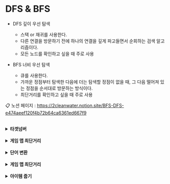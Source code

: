 # DFS & BFS
- DFS 깊이 우선 탐색
    - 스택 or 재귀를 사용한다.
    - 다른 연결을 방문하기 전에 하나의 연결을 깊게 파고들면서 순회하는 검색 알고리즘이다.
    - 모든 노드를 확인하고 싶을 때 주로 사용

- BFS 너비 우선 탐색
    - 큐를 사용한다.
    - 가까운 정점부터 탐색한 다음에 더는 탐색할 정점이 없을 때, 그 다음 떨어져 있는 정점을 순서대로 방문하는 방식이다.
    - 최단거리를 확인하고 싶을 때 주로 사용

📋 노션 페이지 : https://2cleanwater.notion.site/BFS-DFS-e474aeef120f4b72b64ca6361ed667f9

<br>

<details markdown="1">
<summary><strong>타겟넘버</strong></summary><br>

- 링크 :  [https://school.programmers.co.kr/learn/courses/30/lessons/1844](https://school.programmers.co.kr/learn/courses/30/lessons/43165)
- 해결시간 : 46분
- 검색여부 : 아니오
- 문제 해결 방법 : DFS 재귀를 이용해 +와 -를 탐색한다.
- 기억할 점 :
</details>

<br>

<details markdown="1">
<summary><strong>게임 맵 최단거리</strong></summary><br>

- 링크 : [https://school.programmers.co.kr/learn/courses/30/lessons/1844](https://school.programmers.co.kr/learn/courses/30/lessons/1844)
- 해결시간 : -
- 검색여부 : 예
- 문제 해결 방법 : 최단거리 문제는 DFS가 아닌 BFS로 풀어야한다!!!!
- 기억할 점 :
</details>

<br>

<details markdown="1">
<summary><strong>단어 변환</strong></summary><br>

- 링크 :  [](https://school.programmers.co.kr/learn/courses/30/lessons/43163)[https://school.programmers.co.kr/learn/courses/30/lessons/43163](https://school.programmers.co.kr/learn/courses/30/lessons/43163)
- 해결시간 :
- 검색여부 : 예
- 문제 해결 방법 : DFS로 풀면 런타임에러가 뜬다. 꼭 queue가 있는 BFS로 풀어야한다.
- 기억할 점 :
</details>

<br>

<details markdown="1">
<summary><strong>게임 맵 최단거리</strong></summary><br>

- 링크 :  [](https://school.programmers.co.kr/learn/courses/30/lessons/43163)[https://school.programmers.co.kr/learn/courses/30/lessons/43163](https://school.programmers.co.kr/learn/courses/30/lessons/43163)
- 해결시간 :
- 검색여부 : 예
- 문제 해결 방법 : DFS로 풀면 런타임에러가 뜬다. 꼭 queue가 있는 BFS로 풀어야한다.
- 기억할 점 :
</details>

<br>

<details markdown="1">
<summary><strong>아이템 줍기</strong></summary><br>

- 링크 :  [](https://school.programmers.co.kr/learn/courses/30/lessons/87694)[https://school.programmers.co.kr/learn/courses/30/lessons/87694](https://school.programmers.co.kr/learn/courses/30/lessons/87694)
- 해결시간 :
- 검색여부 : 예
- 문제 해결 방법 : 칸별로 빈 배열을 만든 뒤 계산한다. 1칸짜리 빈칸을 표현하기 위해 모든 좌표를 2배로 한다.
- 기억할 점 :
</details>

<br>
